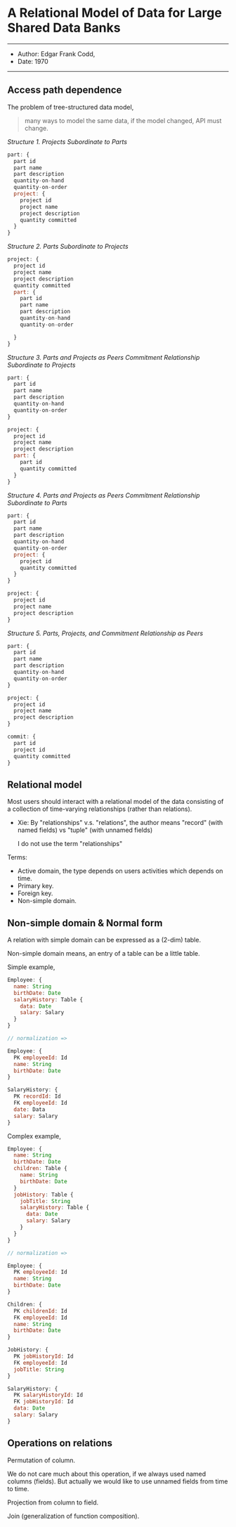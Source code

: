 # A Relational Model of Data for Large Shared Data Banks

---
- Author: Edgar Frank Codd,
- Date: 1970
---

## Access path dependence

The problem of tree-structured data model,

> many ways to model the same data,
> if the model changed, API must change.

*Structure 1. Projects Subordinate to Parts*

``` js
part: {
  part id
  part name
  part description
  quantity-on-hand
  quantity-on-order
  project: {
    project id
    project name
    project description
    quantity committed
  }
}
```

*Structure 2. Parts Subordinate to Projects*

``` js
project: {
  project id
  project name
  project description
  quantity committed
  part: {
    part id
    part name
    part description
    quantity-on-hand
    quantity-on-order

  }
}
```

*Structure 3. Parts and Projects as Peers
Commitment Relationship Subordinate to Projects*

``` js
part: {
  part id
  part name
  part description
  quantity-on-hand
  quantity-on-order
}

project: {
  project id
  project name
  project description
  part: {
    part id
    quantity committed
  }
}
```

*Structure 4. Parts and Projects as Peers
Commitment Relationship Subordinate to Parts*

``` js
part: {
  part id
  part name
  part description
  quantity-on-hand
  quantity-on-order
  project: {
    project id
    quantity committed
  }
}

project: {
  project id
  project name
  project description
}
```

*Structure 5. Parts, Projects, and
Commitment Relationship as Peers*

``` js
part: {
  part id
  part name
  part description
  quantity-on-hand
  quantity-on-order
}

project: {
  project id
  project name
  project description
}

commit: {
  part id
  project id
  quantity committed
}
```

## Relational model

Most users should interact with a relational model of the data
consisting of a collection of time-varying relationships (rather than relations).

- Xie:
  By "relationships" v.s. "relations",
  the author means "record" (with named fields) vs "tuple" (with unnamed fields)

  I do not use the term "relationships"

Terms:
- Active domain,
  the type depends on users activities
  which depends on time.
- Primary key.
- Foreign key.
- Non-simple domain.

## Non-simple domain & Normal form

A relation with simple domain can be expressed as a (2-dim) table.

Non-simple domain means, an entry of a table can be a little table.

Simple example,

``` js
Employee: {
  name: String
  birthDate: Date
  salaryHistory: Table {
    data: Date
    salary: Salary
  }
}

// normalization =>

Employee: {
  PK employeeId: Id
  name: String
  birthDate: Date
}

SalaryHistory: {
  PK recordId: Id
  FK employeeId: Id
  date: Data
  salary: Salary
}
```

Complex example,

``` js
Employee: {
  name: String
  birthDate: Date
  children: Table {
    name: String
    birthDate: Date
  }
  jobHistory: Table {
    jobTitle: String
    salaryHistory: Table {
      data: Date
      salary: Salary
    }
  }
}

// normalization =>

Employee: {
  PK employeeId: Id
  name: String
  birthDate: Date
}

Children: {
  PK childrenId: Id
  FK employeeId: Id
  name: String
  birthDate: Date
}

JobHistory: {
  PK jobHistoryId: Id
  FK employeeId: Id
  jobTitle: String
}

SalaryHistory: {
  PK salaryHistoryId: Id
  FK jobHistoryId: Id
  data: Date
  salary: Salary
}
```

## Operations on relations

Permutation of column.

We do not care much about this operation, if we always used named columns (fields).
But actually we would like to use unnamed fields from time to time.

Projection from column to field.

Join (generalization of function composition).

